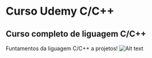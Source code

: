 # Curso Udemy C/C++

## Curso completo de liguagem C/C++

Funtamentos da liguagem C/C++ a projetos!
![Alt text](https://file%2B.vscode-resource.vscode-cdn.net/c%3A/Users/Mateus%20Campos/Documents/Aulas/Udemy_cpp/Udemy_cpp/Images/CandC%2B%2B.png?version%3D1683239431641)
